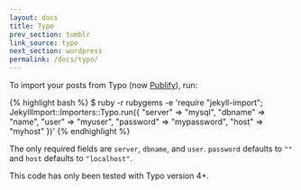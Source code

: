 ```yaml
---
layout: docs
title: Typo
prev_section: tumblr
link_source: typo
next_section: wordpress
permalink: /docs/typo/
---
```


To import your posts from Typo (now [Publify](http://publify.co)), run:

{% highlight bash %}
$ ruby -r rubygems -e 'require "jekyll-import";
    JekyllImport::Importers::Typo.run({
      "server"   => "mysql",
      "dbname"   => "name",
      "user"     => "myuser",
      "password" => "mypassword",
      "host"     => "myhost"
    })'
{% endhighlight %}

The only required fields are `server`, `dbname`, and `user`. `password`
defaults to `""` and `host` defaults to `"localhost"`.

This code has only been tested with Typo version 4+.
